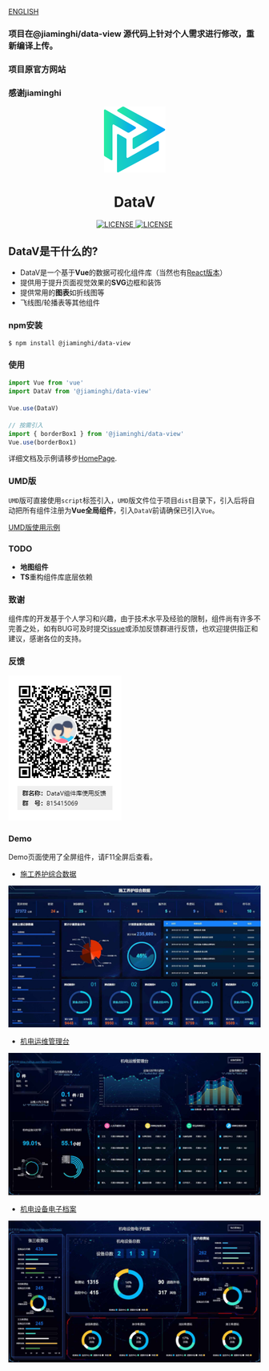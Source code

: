 [ENGLISH](./README_EN.md)
### 项目在@jiaminghi/data-view 源代码上针对个人需求进行修改，重新编译上传。
### 项目原官方网站[](http://datav.jiaminghi.com/)
### 感谢jiaminghi
<p align="center">
  <img src="./icon.png">
</p>
<h1 align="center">DataV</h1>
<p align="center">
    <a href="https://github.com/DataV-Team/datav/blob/master/LICENSE">
      <img src="https://img.shields.io/github/license/DataV-Team/datav.svg" alt="LICENSE" />
    </a>
    <a href="https://www.npmjs.com/package/@jiaminghi/data-view">
      <img src="https://img.shields.io/npm/v/@jiaminghi/data-view.svg" alt="LICENSE" />
    </a>
</p>

## DataV是干什么的?

* DataV是一个基于**Vue**的数据可视化组件库（当然也有[React版本](https://github.com/DataV-Team/DataV-React)）
* 提供用于提升页面视觉效果的**SVG**边框和装饰
* 提供常用的**图表**如折线图等
* 飞线图/轮播表等其他组件

### npm安装

```shell
$ npm install @jiaminghi/data-view
```

### 使用

```js
import Vue from 'vue'
import DataV from '@jiaminghi/data-view'

Vue.use(DataV)

// 按需引入
import { borderBox1 } from '@jiaminghi/data-view'
Vue.use(borderBox1)
```

详细文档及示例请移步[HomePage](http://datav.jiaminghi.com).

### UMD版

`UMD`版可直接使用`script`标签引入，`UMD`版文件位于项目`dist`目录下，引入后将自动把所有组件注册为**Vue全局组件**，引入`DataV`前请确保已引入`Vue`。

[UMD版使用示例](./umdExample.html)

### TODO

* **地图组件**
* **TS**重构组件库底层依赖

### 致谢

组件库的开发基于个人学习和兴趣，由于技术水平及经验的限制，组件尚有许多不完善之处，如有BUG可及时提交[issue](https://github.com/DataV-Team/DataV/issues/new?template=bug_report.md)或添加反馈群进行反馈，也欢迎提供指正和建议，感谢各位的支持。

### 反馈
![Feedback](./QQGroup.png)

### Demo

Demo页面使用了全屏组件，请F11全屏后查看。

* [施工养护综合数据](http://datav.jiaminghi.com/demo/construction-data/index.html)

![construction-data](./demoImg/construction-data.jpg)

* [机电运维管理台](http://datav.jiaminghi.com/demo/manage-desk/index.html)

![manage-desk](./demoImg/manage-desk.jpg)

* [机电设备电子档案](http://datav.jiaminghi.com/demo/electronic-file/index.html)

![electronic-file](./demoImg/electronic-file.jpg)
